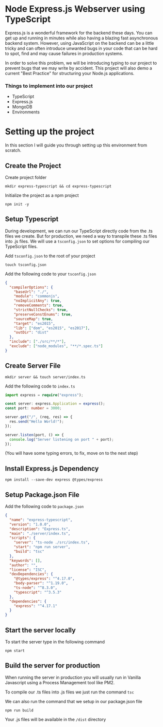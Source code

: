 # Node Express.js Webserver using TypeScript

Express.js is a wonderful framework for the backend these days. You can get up and running in minutes while also having a blazing fast asynchronous backend system. However, using JavaScript on the backend can be a little tricky and can often introduce unwanted bugs in your code that can be hard to spot, find and may cause failures in production systems.

In order to solve this problem, we will be introducing typing to our project to prevent bugs that we may write by accident. This project will also demo a current "Best Practice" for structuring your Node.js applications.

### Things to implement into our project

- TypeScript
- Express.js
- MongoDB
- Environments

# Setting up the project

In this section I will guide you through setting up this environment from scratch.

## Create the Project

Create project folder

`mkdir express-typescript && cd express-typescript`

Initialize the project as a npm project

`npm init -y`

## Setup Typescript

During development, we can run our TypeScript directly code from the .ts files we create. But for production, we need a way to transpile these .ts files into .js files. We will use a `tsconfig.json` to set options for compiling our TypeScript files.

Add `tsconfig.json` to the root of your project

`touch tsconfig.json`

Add the following code to your `tsconfig.json`

```json
{
  "compilerOptions": {
    "baseUrl": "./",
    "module": "commonjs",
    "noImplicitAny": true,
    "removeComments": true,
    "strictNullChecks": true,
    "preserveConstEnums": true,
    "sourceMap": true,
    "target": "es2015",
    "lib": ["dom", "es2015", "es2017"],
    "outDir": "dist"
  },
  "include": ["./src/**/*"],
  "exclude": ["node_modules", "**/*.spec.ts"]
}
```

## Create Server File

`mkdir server && touch server/index.ts`

Add the following code to `index.ts`

```typescript
import express = require("express");

const server: express.Application = express();
const port: number = 3000;

server.get("/", (req, res) => {
  res.send("Hello World!");
});

server.listen(port, () => {
  console.log("Server listening on port " + port);
});
```

(You will have some typing errors, to fix, move on to the next step)

## Install Express.js Dependency

`npm install --save-dev express @types/express`

## Setup Package.json File

Add the following code to `package.json`

```json
{
  "name": "express-typescript",
  "version": "1.0.0",
  "description": "Express.ts",
  "main": "./server/index.ts",
  "scripts": {
    "server": "ts-node ./src/index.ts",
    "start": "npm run server",
    "build": "tsc"
  },
  "keywords": [],
  "author": "",
  "license": "ISC",
  "devDependencies": {
    "@types/express": "^4.17.0",
    "body-parser": "^1.19.0",
    "ts-node": "^8.3.0",
    "typescript": "^3.5.3"
  },
  "dependencies": {
    "express": "^4.17.1"
  }
}
```

## Start the server locally

To start the server type in the following command

`npm start`

## Build the server for production

When running the server in production you will usually run in Vanilla Javascript using a Process Management tool like PM2.

To compile our .ts files into .js files we just run the command `tsc`

We can also run the command that we setup in our package.json file

`npm run build`

Your .js files will be available in the `/dist` directory
